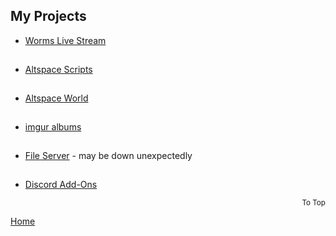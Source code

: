 <h2 id="projects">My Projects</h2>
<ul>
  <li><a href="http://gg.gg/worms">Worms Live Stream</a></li><hr style="height:1px; visibility:hidden;" />
  <li><a href="/AltspaceVR/">Altspace Scripts</a></li><hr style="height:1px; visibility:hidden;" />
  <li><a href="https://account.altvr.com/worlds/954689156213113037">Altspace World</a></li><hr style="height:1px; visibility:hidden;" />
  <li><a href="https://lunartiger69.imgur.com/" target="_blank">imgur albums</a></li><hr style="height:1px; visibility:hidden;" />
  <li><a href='http://lunar.zapto.org'>File Server</a> - may be down unexpectedly</li><hr style="height:1px; visibility:hidden;" />
  <li><a href='/Discord'>Discord Add-Ons</a></li>
</ul>
<div style="text-align:right"><small><a href="#top" style="text-decoration:none">To Top</a></small></div>
<footer><p><a href="/">Home</a></p></footer>
